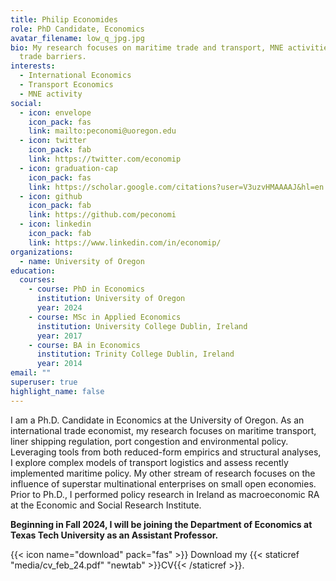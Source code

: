 ```yaml
---
title: Philip Economides
role: PhD Candidate, Economics
avatar_filename: low_q_jpg.jpg
bio: My research focuses on maritime trade and transport, MNE activities and
  trade barriers.
interests:
  - International Economics
  - Transport Economics
  - MNE activity
social:
  - icon: envelope
    icon_pack: fas
    link: mailto:peconomi@uoregon.edu
  - icon: twitter
    icon_pack: fab
    link: https://twitter.com/economip
  - icon: graduation-cap
    icon_pack: fas
    link: https://scholar.google.com/citations?user=V3uzvHMAAAAJ&hl=en
  - icon: github
    icon_pack: fab
    link: https://github.com/peconomi
  - icon: linkedin
    icon_pack: fab
    link: https://www.linkedin.com/in/economip/
organizations:
  - name: University of Oregon
education:
  courses:
    - course: PhD in Economics
      institution: University of Oregon
      year: 2024
    - course: MSc in Applied Economics
      institution: University College Dublin, Ireland
      year: 2017
    - course: BA in Economics
      institution: Trinity College Dublin, Ireland
      year: 2014
email: ""
superuser: true
highlight_name: false
---
```


I am a Ph.D. Candidate in Economics at the University of Oregon. 
As an international trade economist, my research focuses on maritime transport, liner shipping regulation, port congestion and environmental policy. 
Leveraging tools from both reduced-form empirics and structural analyses, I explore complex models of transport logistics and assess recently implemented maritime policy. 
My other stream of research focuses on the influence of superstar multinational enterprises on small open economies.
Prior to Ph.D., I performed policy research in Ireland as macroeconomic RA at the Economic and Social Research Institute.

**Beginning in Fall 2024, I will be joining the Department of Economics at Texas Tech University as an Assistant Professor.**


{{< icon name="download" pack="fas" >}} Download my {{< staticref "media/cv_feb_24.pdf" "newtab" >}}CV{{< /staticref >}}.
